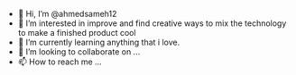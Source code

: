 - 👋 Hi, I’m @ahmedsameh12
- 👀 I’m interested in improve and find creative ways to mix the technology to make a finished product cool
- 🌱 I’m currently learning anything that i love.
- 💞️ I’m looking to collaborate on ...
- 📫 How to reach me ...

<!---
ahmedsameh12/ahmedsameh12 is a ✨ special ✨ repository because its `README.md` (this file) appears on your GitHub profile.
You can click the Preview link to take a look at your changes.
--->
